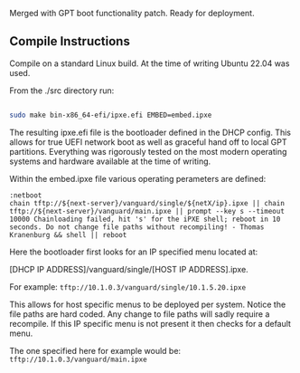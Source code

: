 Merged with GPT boot functionality patch. Ready for deployment.

## Compile Instructions

Compile on a standard Linux build. At the time of writing Ubuntu 22.04 was used.

From the ./src directory run:

```bash

sudo make bin-x86_64-efi/ipxe.efi EMBED=embed.ipxe

```

The resulting ipxe.efi file is the bootloader defined in the DHCP config. This allows for true UEFI network boot as well as graceful hand off to local GPT partitions. Everything was rigorously tested on the most modern operating systems and hardware available at the time of writing.

Within the embed.ipxe file various operating perameters are defined:

```
:netboot
chain tftp://${next-server}/vanguard/single/${netX/ip}.ipxe || chain tftp://${next-server}/vanguard/main.ipxe || prompt --key s --timeout 10000 Chainloading failed, hit 's' for the iPXE shell; reboot in 10 seconds. Do not change file paths without recompiling! - Thomas Kranenburg && shell || reboot
```

Here the bootloader first looks for an IP specified menu located at: 

[DHCP IP ADDRESS]/vanguard/single/[HOST IP ADDRESS].ipxe. 

For example: ```tftp://10.1.0.3/vanguard/single/10.1.5.20.ipxe```

This allows for host specific menus to be deployed per system. Notice the file paths are hard coded. Any change to file paths will sadly require a recompile.
If this IP specific menu is not present it then checks for a default menu. 

The one specified here for example would be: ```tftp://10.1.0.3/vanguard/main.ipxe```





